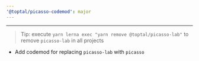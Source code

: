 ```yaml
---
'@toptal/picasso-codemod': major
---
```


---

> Tip: execute `yarn lerna exec "yarn remove @toptal/picasso-lab"` to remove `picasso-lab` in all projects

- Add codemod for replacing `picasso-lab` with `picasso`
